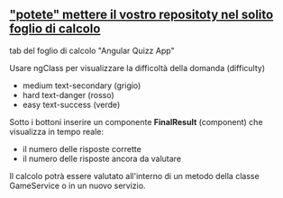 
## ["potete" mettere il vostro repositoty nel solito foglio di calcolo](https://docs.google.com/spreadsheets/d/1OVv-vFbc5OM0FhRONraV3XmTt6E8l9icCyvqPIUFe0A/edit#gid=2075820697)

tab del foglio di calcolo "Angular Quizz App"



Usare ngClass per visualizzare la difficoltà della domanda (difficulty)

 - medium text-secondary (grigio)  
 - hard   text-danger   (rosso)
 - easy   text-success  (verde)

Sotto i bottoni inserire un componente **FinalResult** (component) che visualizza in tempo reale:

- il numero delle risposte corrette
- il numero delle risposte ancora da valutare

Il calcolo potrà essere valutato all'interno di un metodo della classe GameService o in un nuovo servizio.


